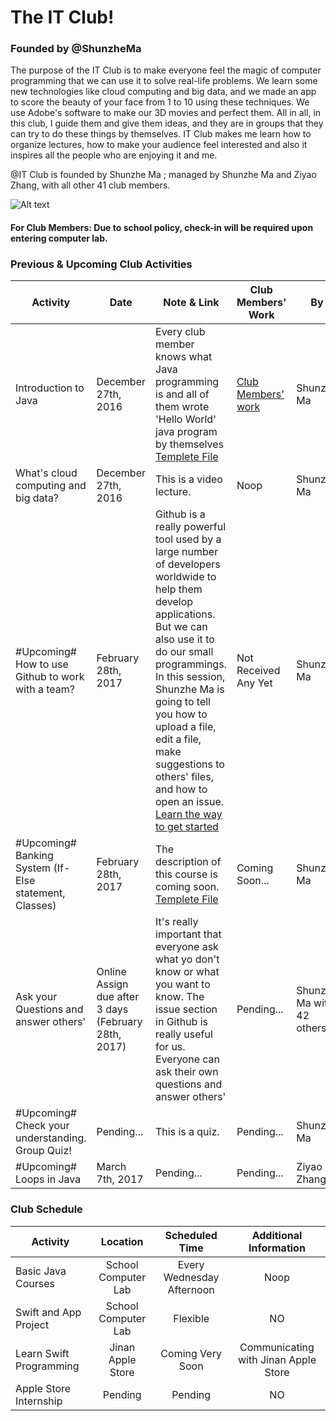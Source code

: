 # The IT Club!
### Founded by @ShunzheMa
   The purpose of the IT Club is to make everyone feel the magic of computer programming that we can use it to solve real-life problems. We learn some new technologies like cloud computing and big data, and we made an app to score the beauty of your face from 1 to 10 using these techniques. We use Adobe's software to make our 3D movies and perfect them. All in all, in this club, I guide them and give them ideas, and they are in groups that they can try to do these things by themselves. IT Club makes me learn how to organize lectures, how to make your audience feel interested and also it inspires all the people who are enjoying it and me.
   
   @IT Club is founded by Shunzhe Ma
; managed by Shunzhe Ma and Ziyao Zhang, with all other 41 club members.
   
![Alt text](https://raw.githubusercontent.com/shunzhema/Shandong-Experimental-High-School-IT-Club/master/IMG_1993.JPG "IT Club Members")

#### For Club Members: Due to school policy, check-in will be required upon entering computer lab.

### Previous & Upcoming Club Activities

| Activity  | Date | Note & Link | Club Members' Work | By |
| ------------- | ------------- | ------------- | ------------- | ------------- |
| Introduction to Java  | December 27th, 2016  | Every club member knows what Java programming is and all of them wrote 'Hello World' java program by themselves [Templete File](https://github.com/shunzhema/Shandong-Experimental-High-School-IT-Club/blob/master/*%20Example%20Files%20by%20Shunzhe%20Ma/HelloWorld.java) | [Club Members' work](https://github.com/shunzhema/Shandong-Experimental-High-School-IT-Club/tree/master/Complete%20by%20Members/Task%201-%20String%20Usage%20(Basic))|  Shunzhe Ma |
| What's cloud computing and big data?  | December 27th, 2016  | This is a video lecture. | Noop |  Shunzhe Ma |
| #Upcoming# How to use Github to work with a team?  | February 28th, 2017  | Github is a really powerful tool used by a large number of developers worldwide to help them develop applications. But we can also use it to do our small programmings. In this session, Shunzhe Ma is going to tell you how to upload a file, edit a file, make suggestions to others' files, and how to open an issue. [Learn the way to get started](https://github.com/shunzhema/Shandong-Experimental-High-School-IT-Club/blob/master/Tasks%20and%20Projects/Tasks/Task%200-%20Learn%20to%20use%20Github%20(Hello%20World)/README.md) | Not Received Any Yet |  Shunzhe Ma |
| #Upcoming# Banking System (If-Else statement, Classes)  | February 28th, 2017  | The description of this course is coming soon. [Templete File](https://github.com/shunzhema/Shandong-Experimental-High-School-IT-Club/blob/master/*%20Example%20Files%20by%20Shunzhe%20Ma/BankingSyS.java) | Coming Soon... |  Shunzhe Ma |
| Ask your Questions and answer others'  | Online Assign due after 3 days (February 28th, 2017)  | It's really important that everyone ask what yo don't know or what you want to know. The issue section in Github is really useful for us. Everyone can ask their own questions and answer others' | Pending... |  Shunzhe Ma with 42 others |
| #Upcoming# Check your understanding. Group Quiz!  | Pending...  | This is a quiz. | Pending... |  Shunzhe Ma |
| #Upcoming# Loops in Java | March 7th, 2017 | Pending... | Pending... | Ziyao Zhang |


### Club Schedule

| Activity        | Location  | Scheduled Time        | Additional Information  |
| ------------- |:-------------:| :-----:| :-----:|
| Basic Java Courses      | School Computer Lab | Every Wednesday Afternoon | Noop |
| Swift and App Project     | School Computer Lab  | Flexible      |   NO |
| Learn Swift Programming   | Jinan Apple Store    | Coming Very Soon      |   Communicating with Jinan Apple Store |
| Apple Store Internship    | Pending   | Pending      |   NO |


